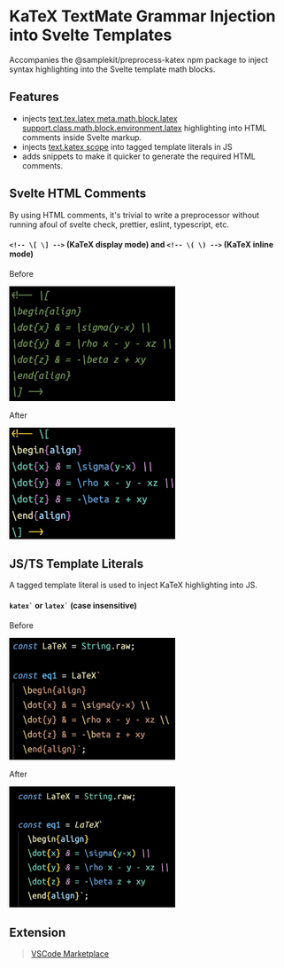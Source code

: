 # KaTeX TextMate Grammar Injection into Svelte Templates

Accompanies the @samplekit/preprocess-katex npm package to inject syntax highlighting into the Svelte template math blocks.

## Features

- injects [text.tex.latex meta.math.block.latex support.class.math.block.environment.latex]() highlighting into HTML comments inside Svelte markup.
- injects [text.katex scope](https://github.com/yzhang-gh/vscode-markdown/blob/master/syntaxes/katex.tmLanguage.json) into tagged template literals in JS
- adds snippets to make it quicker to generate the required HTML comments.

## Svelte HTML Comments

By using HTML comments, it's trivial to write a preprocessor without running afoul of svelte check, prettier, eslint, typescript, etc.

#### `<!-- \[ \] -->` (KaTeX display mode) and `<!-- \( \) -->` (KaTeX inline mode)

Before

<img alt="KaTeX display in HTML comment without extension." src="./static/demo-comment-katex-before.png" width="300" />

After

<img alt="KaTeX display in HTML comment with extension." src="./static/demo-comment-katex.png" width="300" />

## JS/TS Template Literals

A tagged template literal is used to inject KaTeX highlighting into JS.

#### <code>katex\`</code> or <code>latex\`</code> (case insensitive)

Before

<img alt="KaTeX in template literal without extension." src="./static/demo-template-katex-before.png" width="300" />

After

<img alt="KaTeX in template literal with extension." src="./static/demo-template-katex.png" width="300" />

## Extension

> [VSCode Marketplace](https://marketplace.visualstudio.com/items?itemName=samplekit.svelte-pp-katex)
